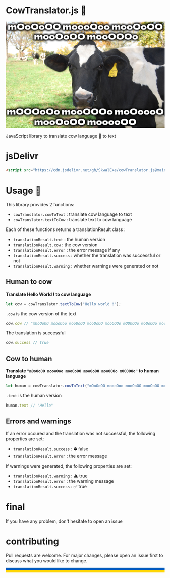 # CowTranslator.js 🐄

![](images/1.png)

JavaScript library to translate cow language 🐄 to text

# jsDelivr 

```html
<script src="https://cdn.jsdelivr.net/gh/SkwalExe/cowTranslator.js@main/src/cowTranslator.min.js"></script>
```

# Usage 📝

This library provides 2 functions:
- `cowTranslator.cowToText` : translate cow language to text
- `cowTranslator.textToCow` : translate text to cow language

Each of these functions returns a translationResult class : 

- `translationResult.text` : the human version
- `translationResult.cow` : the cow version
- `translationResult.error` : the error message if any
- `translationResult.success` : whether the translation was successful or not
- `translationResult.warning` : whether warnings were generated or not

## Human to cow

**Translate Hello World ! to cow language**

```js
let cow = cowTranslator.textToCow("Hello world !");
```

`.cow` is the cow version of the text

```js
cow.cow // "mOoOoOO moooOoo mooOoOO mooOoOO mooOOOo mOOOOOo moOoOOo mooOOOo moOoooO mooOoOO mooooOO mOOOOOo MoooooO"
```

The translation is successful

```js
cow.success // true
```

## Cow to human

**Translate `"mOoOoOO moooOoo mooOoOO mooOoOO mooOOOo mOOOOOo"` to human language**

```js
let human = cowTranslator.cowToText("mOoOoOO moooOoo mooOoOO mooOoOO mooOOOo mOOOOOo");
```

`.text` is the human version

```js
human.text // "Hello"
```

## Errors and warnings

If an error occured and the translation was not successful, the following properties are set:

- `translationResult.success` : ⛔ false
- `translationResult.error` : the error message
  
If warnings were generated, the following properties are set:

- `translationResult.warning` : ⚠️ true
- `translationResult.error` : the warning message
- `translationResult.success` : ✅ true


# final

If you have any problem, don't hesitate to open an issue

# contributing

Pull requests are welcome. For major changes, please open an issue first to discuss what you would like to change.

<a href="https://github.com/SkwalExe#ukraine"><img src="https://raw.githubusercontent.com/SkwalExe/SkwalExe/main/ukraine.jpg" width="100%" height="15px" /></a>